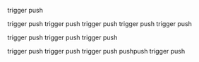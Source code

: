 
trigger push

trigger push
trigger push
trigger push
trigger push
trigger push

trigger push
trigger push
trigger push

trigger push
trigger push
trigger push
pushpush
trigger push

